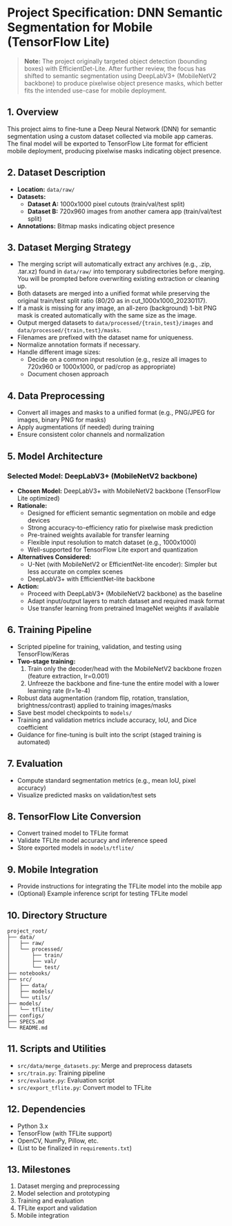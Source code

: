 # Project Specification: DNN Semantic Segmentation for Mobile (TensorFlow Lite)

> **Note:** The project originally targeted object detection (bounding boxes) with EfficientDet-Lite. After further review, the focus has shifted to semantic segmentation using DeepLabV3+ (MobileNetV2 backbone) to produce pixelwise object presence masks, which better fits the intended use-case for mobile deployment.

## 1. Overview
This project aims to fine-tune a Deep Neural Network (DNN) for semantic segmentation using a custom dataset collected via mobile app cameras. The final model will be exported to TensorFlow Lite format for efficient mobile deployment, producing pixelwise masks indicating object presence.

## 2. Dataset Description
- **Location:** `data/raw/`
- **Datasets:**
  - **Dataset A:** 1000x1000 pixel cutouts (train/val/test split)
  - **Dataset B:** 720x960 images from another camera app (train/val/test split)
- **Annotations:** Bitmap masks indicating object presence

## 3. Dataset Merging Strategy
- The merging script will automatically extract any archives (e.g., .zip, .tar.xz) found in `data/raw/` into temporary subdirectories before merging. You will be prompted before overwriting existing extraction or cleaning up.
- Both datasets are merged into a unified format while preserving the original train/test split ratio (80/20 as in cut_1000x1000_20230117).
- If a mask is missing for any image, an all-zero (background) 1-bit PNG mask is created automatically with the same size as the image.
- Output merged datasets to `data/processed/{train,test}/images` and `data/processed/{train,test}/masks`.
- Filenames are prefixed with the dataset name for uniqueness.
- Normalize annotation formats if necessary.
- Handle different image sizes:
  - Decide on a common input resolution (e.g., resize all images to 720x960 or 1000x1000, or pad/crop as appropriate)
  - Document chosen approach

## 4. Data Preprocessing
- Convert all images and masks to a unified format (e.g., PNG/JPEG for images, binary PNG for masks)
- Apply augmentations (if needed) during training
- Ensure consistent color channels and normalization

## 5. Model Architecture

### Selected Model: DeepLabV3+ (MobileNetV2 backbone)
- **Chosen Model:** DeepLabV3+ with MobileNetV2 backbone (TensorFlow Lite optimized)
- **Rationale:**
  - Designed for efficient semantic segmentation on mobile and edge devices
  - Strong accuracy-to-efficiency ratio for pixelwise mask prediction
  - Pre-trained weights available for transfer learning
  - Flexible input resolution to match dataset (e.g., 1000x1000)
  - Well-supported for TensorFlow Lite export and quantization
- **Alternatives Considered:**
  - U-Net (with MobileNetV2 or EfficientNet-lite encoder): Simpler but less accurate on complex scenes
  - DeepLabV3+ with EfficientNet-lite backbone
- **Action:**
  - Proceed with DeepLabV3+ (MobileNetV2 backbone) as the baseline
  - Adapt input/output layers to match dataset and required mask format
  - Use transfer learning from pretrained ImageNet weights if available

## 6. Training Pipeline
- Scripted pipeline for training, validation, and testing using TensorFlow/Keras
- **Two-stage training:**
  1. Train only the decoder/head with the MobileNetV2 backbone frozen (feature extraction, lr=0.001)
  2. Unfreeze the backbone and fine-tune the entire model with a lower learning rate (lr=1e-4)
- Robust data augmentation (random flip, rotation, translation, brightness/contrast) applied to training images/masks
- Save best model checkpoints to `models/`
- Training and validation metrics include accuracy, IoU, and Dice coefficient
- Guidance for fine-tuning is built into the script (staged training is automated)

## 7. Evaluation
- Compute standard segmentation metrics (e.g., mean IoU, pixel accuracy)
- Visualize predicted masks on validation/test sets

## 8. TensorFlow Lite Conversion
- Convert trained model to TFLite format
- Validate TFLite model accuracy and inference speed
- Store exported models in `models/tflite/`

## 9. Mobile Integration
- Provide instructions for integrating the TFLite model into the mobile app
- (Optional) Example inference script for testing TFLite model

## 10. Directory Structure
```
project_root/
├── data/
│   ├── raw/
│   └── processed/
│       ├── train/
│       ├── val/
│       └── test/
├── notebooks/
├── src/
│   ├── data/
│   ├── models/
│   └── utils/
├── models/
│   └── tflite/
├── configs/
├── SPECS.md
└── README.md
```

## 11. Scripts and Utilities
- `src/data/merge_datasets.py`: Merge and preprocess datasets
- `src/train.py`: Training pipeline
- `src/evaluate.py`: Evaluation script
- `src/export_tflite.py`: Convert model to TFLite

## 12. Dependencies
- Python 3.x
- TensorFlow (with TFLite support)
- OpenCV, NumPy, Pillow, etc.
- (List to be finalized in `requirements.txt`)

## 13. Milestones
1. Dataset merging and preprocessing
2. Model selection and prototyping
3. Training and evaluation
4. TFLite export and validation
5. Mobile integration
